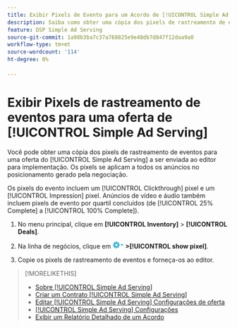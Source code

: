 ```yaml
---
title: Exibir Pixels de Evento para um Acordo de [!UICONTROL Simple Ad Serving]
description: Saiba como obter uma cópia dos pixels de rastreamento de eventos para uma oferta do [!UICONTROL Simple Ad Serving].
feature: DSP Simple Ad Serving
source-git-commit: 1a98b3ba7c37a768825e9e48db7d847f12daa9a0
workflow-type: tm+mt
source-wordcount: '114'
ht-degree: 0%

---
```


# Exibir Pixels de rastreamento de eventos para uma oferta de [!UICONTROL Simple Ad Serving]

Você pode obter uma cópia dos pixels de rastreamento de eventos para uma oferta do [!UICONTROL Simple Ad Serving] a ser enviada ao editor para implementação. Os pixels se aplicam a todos os anúncios no posicionamento gerado pela negociação.

Os pixels do evento incluem um [!UICONTROL Clickthrough] pixel e um [!UICONTROL Impression] pixel. Anúncios de vídeo e áudio também incluem pixels de evento por quartil concluídos (de [!UICONTROL 25% Complete] a [!UICONTROL 100% Complete]).

1. No menu principal, clique em **[!UICONTROL Inventory]** > **[!UICONTROL Deals]**.

1. Na linha de negócios, clique em ![Menu de opções](/help/dsp/assets/options-menu.png) **>[!UICONTROL show pixel]**.

1. Copie os pixels de rastreamento de eventos e forneça-os ao editor.

>[!MORELIKETHIS]
>
>* [Sobre [!UICONTROL Simple Ad Serving]](simple-deal-about.md)
>* [Criar um Contrato [!UICONTROL Simple Ad Serving]](simple-deal-create.md)
>* [Editar [!UICONTROL Simple Ad Serving] Configurações de oferta](simple-deal-edit.md)
>* [[!UICONTROL Simple Ad Serving] Configurações](simple-deal-settings.md)
>* [Exibir um Relatório Detalhado de um Acordo](/help/dsp/inventory/deal-view-report.md)
